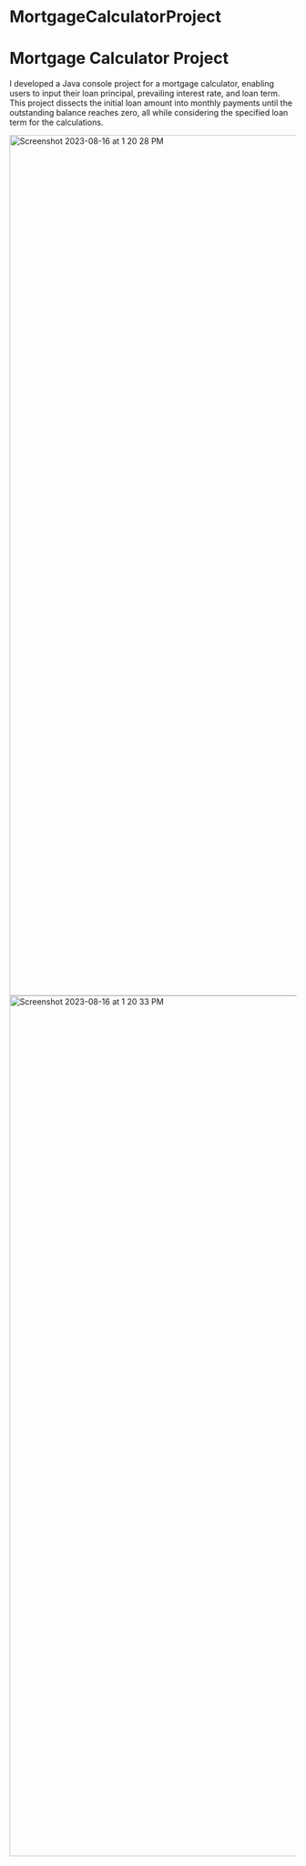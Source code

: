 # MortgageCalculatorProject

<h1>Mortgage Calculator Project</h1>
<p>I developed a Java console project for a mortgage calculator, enabling users to input their loan principal, prevailing interest rate, and loan term. This project dissects the initial loan amount into monthly payments until the outstanding balance reaches zero, all while considering the specified loan term for the calculations.</p>
<img width="1512" alt="Screenshot 2023-08-16 at 1 20 28 PM" src="https://github.com/arooble/MortgageCalculatorProject/assets/90009031/ef97b9a2-0255-4551-bccf-28f448559ecf">
<img width="1512" alt="Screenshot 2023-08-16 at 1 20 33 PM" src="https://github.com/arooble/MortgageCalculatorProject/assets/90009031/58c85eb1-9b3f-4e73-ac8a-6f1a71b57b29">
